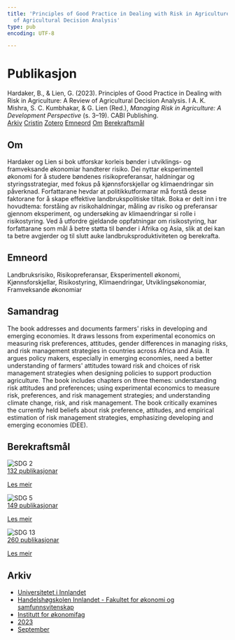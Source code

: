 ```yaml
---
title: 'Principles of Good Practice in Dealing with Risk in Agriculture: A Review
  of Agricultural Decision Analysis'
type: pub
encoding: UTF-8

---
```

<h1>Publikasjon</h1>
<article id="csl-bib-container-V5YIGP4F" class="csl-bib-container">
  <div class="csl-bib-body"> <div class="csl-entry">Hardaker, B., &#38; Lien, G. (2023). Principles of Good Practice in Dealing with Risk in Agriculture: A Review of Agricultural Decision Analysis. I A. K. Mishra, S. C. Kumbhakar, &#38; G. Lien (Red.), <i>Managing Risk in Agriculture: A Development Perspective</i> (s. 3–19). CABI Publishing.</div> </div>
  <div class="csl-bib-buttons">
    <a href="#taxonomy-article-V5YIGP4F" alt="archive" class="csl-bib-button">Arkiv</a>
    <a href="https://app.cristin.no/results/show.jsf?id=2174933" alt="Cristin" class="csl-bib-button">Cristin</a>
    <a href="http://zotero.org/groups/5881554/items/V5YIGP4F" alt="Zotero" class="csl-bib-button">Zotero</a>
    <a href="#keywords-article-V5YIGP4F" alt="keywords" class="csl-bib-button">Emneord</a>
    <a href="#about-article-V5YIGP4F" alt="about_pub" class="csl-bib-button">Om</a>
    <a href="#sdg-article-V5YIGP4F" alt="sdg" class="csl-bib-button">Berekraftsmål</a>
  </div>
  <div id="csl-bib-meta-container-V5YIGP4F"></div>
</article>
<div id="csl-bib-meta-V5YIGP4F" class="csl-bib-meta">
  <article id="about-article-V5YIGP4F" class="about_pub-article">
    <h1>Om</h1>
    Hardaker og Lien si bok utforskar korleis bønder i utviklings- og framveksande økonomiar handterer risiko. Dei nyttar eksperimentell økonomi for å studere bøndenes risikopreferansar, haldningar og styringsstrategiar, med fokus på kjønnsforskjellar og klimaendringar sin påverknad. Forfattarane hevdar at politikkutformarar må forstå desse faktorane for å skape effektive landbrukspolitiske tiltak. Boka er delt inn i tre hovudtema: forståing av risikohaldningar, måling av risiko og preferansar gjennom eksperiment, og undersøking av klimaendringar si rolle i risikostyring. Ved å utfordre gjeldande oppfatningar om risikostyring, har forfattarane som mål å betre støtta til bønder i Afrika og Asia, slik at dei kan ta betre avgjerder og til slutt auke landbruksproduktiviteten og berekrafta.
  </article>
  <article id="keywords-article-V5YIGP4F" class="keywords-article">
    <h1>Emneord</h1>
    Landbruksrisiko, Risikopreferansar, Eksperimentell økonomi, Kjønnsforskjellar, Risikostyring, Klimaendringar, Utviklingsøkonomiar, Framveksande økonomiar
  </article>
  <article id="abstract-article-V5YIGP4F" class="abstract-article">
    <h1>Samandrag</h1>
    The book addresses and documents farmers' risks in developing and emerging economies. It draws lessons from experimental economics on measuring risk preferences, attitudes, gender differences in managing risks, and risk management strategies in countries across Africa and Asia. It argues policy makers, especially in emerging economies, need a better understanding of farmers' attitudes toward risk and choices of risk management strategies when designing policies to support production agriculture. The book includes chapters on three themes: understanding risk attitudes and preferences; using experimental economics to measure risk, preferences, and risk management strategies; and understanding climate change, risk, and risk management. The book critically examines the currently held beliefs about risk preference, attitudes, and empirical estimation of risk management strategies, emphasizing developing and emerging economies (DEE).
  </article>
  <article id="sdg-article-V5YIGP4F" class="sdg-article">
    <h1>Berekraftsmål</h1>
    <div class="sdg-container"><div id="sdg2" class="sdg">
        <img src="{{< params subfolder >}}images/sdg/sdg02_nn.png" class="image" alt="SDG 2">
        <div class="sdg-overlay">
          <a href="{{< params subfolder >}}nn/archive/?sdg=2#archive" class="sdg-publication-count"><span>132</span> publikasjonar</a>
          <p><a href="https://fn.no/om-fn/fns-baerekraftsmaal/utrydde-sult?lang=nno-NO" class="sdg-read-more">Les meir</a></p>
        </div>
      </div> <div id="sdg5" class="sdg">
        <img src="{{< params subfolder >}}images/sdg/sdg05_nn.png" class="image" alt="SDG 5">
        <div class="sdg-overlay">
          <a href="{{< params subfolder >}}nn/archive/?sdg=5#archive" class="sdg-publication-count"><span>149</span> publikasjonar</a>
          <p><a href="https://fn.no/om-fn/fns-baerekraftsmaal/likestilling-mellom-kjoennene?lang=nno-NO" class="sdg-read-more">Les meir</a></p>
        </div>
      </div> <div id="sdg13" class="sdg">
        <img src="{{< params subfolder >}}images/sdg/sdg13_nn.png" class="image" alt="SDG 13">
        <div class="sdg-overlay">
          <a href="{{< params subfolder >}}nn/archive/?sdg=13#archive" class="sdg-publication-count"><span>260</span> publikasjonar</a>
          <p><a href="https://fn.no/om-fn/fns-baerekraftsmaal/stoppe-klimaendringene?lang=nno-NO" class="sdg-read-more">Les meir</a></p>
        </div>
      </div></div>
  </article>
  <article id="taxonomy-article-V5YIGP4F" class="taxonomy-article">
    <h1>Arkiv</h1>
    <ul>
      <li><a href="{{< params subfolder >}}nn/archive/?key=3DCRN523">Universitetet i Innlandet</a></li>
      <li><a href="{{< params subfolder >}}nn/archive/?key=DU8Q9LN9">Handelshøgskolen Innlandet - Fakultet for økonomi og samfunnsvitenskap</a></li>
      <li><a href="{{< params subfolder >}}nn/archive/?key=3IQA89I8">Institutt for økonomifag</a></li>
      <li><a href="{{< params subfolder >}}nn/archive/?key=RD9NIUZB">2023</a></li>
      <li><a href="{{< params subfolder >}}nn/archive/?key=NG3HTDZT">September</a></li>
    </ul>
  </article>
</div>

